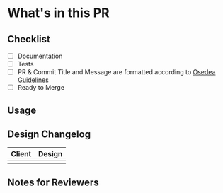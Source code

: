 # What's in this PR

<!-- Describe what you did. If this is a work in progress PR, prefix the title with "[WIP]" -->

## Checklist

- [ ] Documentation
- [ ] Tests
- [ ] PR & Commit Title and Message are formatted according to [Osedea Guidelines](https://github.com/Osedea/osedea_project_coding-standards/tree/master/git)
- [ ] Ready to Merge

## Usage

<!-- How can we use this? How can we test it? If possible, give at least one code/screenshot example of what it does. -->

## Design Changelog

<!-- If the PR IS NOT design related, remove this section. If the PR IS design related, add a screenshot of the changed part and a screenshot of the design next to it. -->

Client | Design
--- | ---
![]() | ![]()

## Notes for Reviewers

<!-- Fixes #0, make sure to check http://example.com/, I'm not sure about X or Y, don't forget to install/update Z. -->
